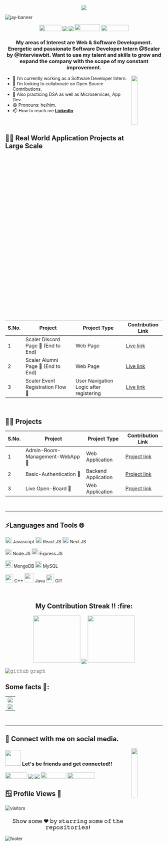 
<div>
    <div align="center">
        <a href="https://github.com/mr-jay-250">
            <img
                src="https://readme-typing-svg.herokuapp.com?color=%232f97c1&size=32&center=true&vCenter=true&width=600&height=50&lines=Hey+👋,+I'm+Jay+Patel;📱+Web+Developer;⌨️+Software+Engineer;🧑‍💻Open-Source+Enthusiast"
            />
        </a>
    </div>

![jay-banner](https://github.com/mr-jay-250/Admin-Room-Management-WebApp/assets/64847529/882cd509-db30-4bd5-b8db-f193c88a5c89)
 <div align="center">
        <a href="https://www.linkedin.com/in/jay-patel2002/"><img height="20" width="70" src="https://img.shields.io/badge/Linkedin-0077b5?style=flat&logo=linkedin" /></a>
        <a href="mailto:iamjay2021@gmail.com"><img src="https://img.shields.io/badge/Gmail-D14836?style=flat&logo=gmail&logoColor=white" /></a>
        <a href="https://twitter.com/mr_jay_250"><img src="https://img.shields.io/badge/Twitter-1DA1F2?style=flat&logo=twitter&logoColor=white" /></a>
        <a href="https://github.com/mr-jay-250"><img  height="22" width="81" src="https://img.shields.io/badge/GitHub-black.svg?&style=for-the-badge&logo=github&logoColor=white" /></a>
        <a href="https://www.instagram.com/iamjay2002/"><img  height="20" width="88" src="https://img.shields.io/badge/-INSTAGRAM-cc0099?&style=for-the-badge&logo=instagram&logoColor=white" /></a>
    
    
 </div>
 
    

<h3 align="center">My areas of Interest are Web & Software Development. Energetic and passionate Software Developer Intern @Scaler by @Interviewbit. Want to use my talent and skills to grow and expand the company with the scope of my constant improvement.</h3>
<img align='right' src="https://media.giphy.com/media/M9gbBd9nbDrOTu1Mqx/giphy.gif" width="20%">


 <!--- 🌱 I’m currently learning Web Dev. -->
   - 🔭 I’m currently working as a Software Developer Intern.
   - 👯 I’m looking to collaborate on Open Source Contributions. 
   - 💬 Also practicing DSA as well as Microservices, App Dev.
   - 😄 Pronouns: he/him.
   - 📫 How to reach me **[LinkedIn](https://www.linkedin.com/in/jay-patel2002/)**  



<br>

## 🧑‍💻 Real World Application Projects at Large Scale
    
|S.No.| Project | Project Type |  Contribution Link|
|--------|----|----|----|
| 1 | Scaler Discord Page 📜 (End to End) | Web Page | [Live link](https://www.scaler.com/discord/) |
| 2 | Scaler Alumni Page 📜 (End to End) | Web Page | [Live link](https://www.scaler.com/review/) |
| 3 | Scaler Event Registration Flow 📜 | User Navigation Logic after registering | [Live link](https://www.scaler.com/events) |
   
<br>    

## 🧑‍💻 Projects 
    
|S.No.| Project | Project Type |  Contribution Link|
|--------|----|----|----|
| 1 | Admin-Room-Management-WebApp 📱 | Web Application | [Project link](https://github.com/mr-jay-250/Admin-Room-Management-WebApp) |
| 2 | Basic-Authentication  📱| Backend Application | [Project link](https://github.com/mr-jay-250/Basic-Authentication) |
| 3 | Live Open-Board  📱| Web Application | [Project link](https://github.com/mr-jay-250/Open-Board) |


<br>
<hr>


## ⚡Languages and Tools 🌐


<code><img height="20" src="https://img.icons8.com/nolan/96/javascript.png"></code> Javascript
<code><img height="20" src="https://img.icons8.com/nolan/96/react-native.png"></code> React.JS
<code><img height="20" src="https://img.icons8.com/nolan/96/nextjs.png"></code> Next.JS

<code><img height="20" src="https://img.icons8.com/nolan/96/node-js.png"></code> Node.JS
<code><img height="21" src="https://img.icons8.com/nolan/96/express-js.png"></code> Express.JS

<code><img height="23" src="https://github.com/mr-jay-250/mr-jay-250/assets/64847529/7caea25e-4eb0-4269-a52e-03f17d8c4934"></code> MongoDB
<code><img height="20" src="https://github.com/mr-jay-250/mr-jay-250/assets/64847529/c56125a9-f4b1-47e2-b62f-ac3af8b41f4f"></code> MySQL

<code><img height="25" src="https://github.com/mr-jay-250/mr-jay-250/assets/64847529/55fe0b73-80ed-4704-aece-47447bfc0d15"></code> C++
<code><img height="30" src="https://github.com/mr-jay-250/mr-jay-250/assets/64847529/5b6aad48-ab90-4a33-b366-7569a0ad53e9"></code> Java
<code><img height="25" src="https://img.icons8.com/nolan/96/git.png"></code> GIT
<br>

<br>

<h2 align="center">My Contribution Streak !! :fire:</h2>

<p align="center">
   <a>
   <img height="150" width="150" src="https://user-images.githubusercontent.com/85965606/194883377-48faf476-56b7-4550-8574-844f2ca8baca.png">
   <img align="center" src="https://github-readme-streak-stats.herokuapp.com/?user=mr-jay-250&theme=dark&hide_border=true"/>
   <img height="150" width="150" src="https://user-images.githubusercontent.com/85965606/194883387-b4d3b9f8-d432-4b77-8aab-77c6ed120e31.png"> 
   </a>
</p>


![𝚐𝚒𝚝𝚑𝚞𝚋 𝚐𝚛𝚊𝚙𝚑](https://ghactivity.mrayush.me/graph?username=mr-jay-250&theme=react-dark&hide_border=true&area=true)





## Some facts 🤠:

<table>
   <tr>
      <td rowspan=1>
         <img src="https://github-readme-stats.vercel.app/api/top-langs/?username=mr-jay-250&theme=dark" align="center"/>
      </td>
   </tr>
   <tr>
      <td><img src="https://github-readme-stats.vercel.app/api?username=mr-jay-250&count_private=true&theme=dark&show_icons=true" align="center"/></td>
   </tr>
</table>
       
<br/>


<hr>

  ## 📲 Connect with me on social media.
 <img align='right' src="https://camo.githubusercontent.com/63abdc3407ab5749a6fa046151ee56433f7922da540e1aa8d3b5795200dde75f/68747470733a2f2f6f63746f6465782e6769746875622e636f6d2f696d616765732f6461667470756e6b746f6361742d6775792e676966" width="20%">
<h3 align="left"><img src="https://user-images.githubusercontent.com/85965606/194889084-1bef1898-35cb-4db0-916c-9574c7a5aa9e.gif" height="50px" /> Let's be friends and get connected!!  </p></h3>
<p align="left">
   

<p align="left">
    <a href="https://www.linkedin.com/in/jay-patel2002/"><img height="20" width="70" src="https://img.shields.io/badge/Linkedin-0077b5?style=flat&logo=linkedin" /></a>
        <a href="mailto:iamjay2021@gmail.com"><img src="https://img.shields.io/badge/Gmail-D14836?style=flat&logo=gmail&logoColor=white" /></a>
        <a href="https://twitter.com/mr_jay_250"><img src="https://img.shields.io/badge/Twitter-1DA1F2?style=flat&logo=twitter&logoColor=white" /></a>
        <a href="https://github.com/mr-jay-250"><img  height="22" width="81" src="https://img.shields.io/badge/GitHub-black.svg?&style=for-the-badge&logo=github&logoColor=white" /></a>
        <a href="https://www.instagram.com/iamjay2002/"><img  height="20" width="88" src="https://img.shields.io/badge/-INSTAGRAM-cc0099?&style=for-the-badge&logo=instagram&logoColor=white" /></a>

<br>

## 🪟 Profile Views 🔭

![visitors](https://visitor-badge.laobi.icu/badge?page_id=mr-jay-250.mr-jay-250)


<!-- <hr> -->

<div align="center"> 
 
### 𝚂𝚑𝚘𝚠 𝚜𝚘𝚖𝚎 ❤️ 𝚋𝚢 𝚜𝚝𝚊𝚛𝚛𝚒𝚗𝚐 𝚜𝚘𝚖𝚎 𝚘𝚏 𝚝𝚑𝚎 𝚛𝚎𝚙𝚘𝚜𝚒𝚝𝚘𝚛𝚒𝚎𝚜!

</div>

![footer](https://user-images.githubusercontent.com/85965606/194885099-1fb2e3ef-4f76-4f5e-86d2-17823c92563d.png)
